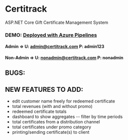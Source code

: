 # Certitrack
ASP.NET Core Gift Certificate Management System

### DEMO: <a href="https://certitrack.azurewebsites.net/" target="_blank">Deployed with Azure Pipelines</a>
#### Admin => U: admin@certitrack.com  P: admin123
#### Non-Admin => U: nonadmin@certitrack.com  P: nonadmin

## BUGS:

## NEW FEATURES TO ADD:	
- edit customer name freely for redeemed certificate
- total revenues (with and without promo)
- redeemed certificate totals
- dashboard to show aggregates
-- filter by time periods
- total certificates from a distribution channel
- total certificates under promo category
- printing/sending certificate(s) to client

